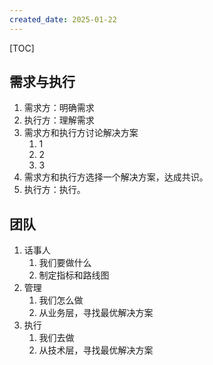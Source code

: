 ```yaml
---
created_date: 2025-01-22
---
```


[TOC]

## 需求与执行

1. 需求方：明确需求
2. 执行方：理解需求
3. 需求方和执行方讨论解决方案
   1. 1
   2. 2
   3. 3
4. 需求方和执行方选择一个解决方案，达成共识。
5. 执行方：执行。

## 团队

1. 话事人
   1. 我们要做什么
   2. 制定指标和路线图
2. 管理
   1. 我们怎么做
   2. 从业务层，寻找最优解决方案
3. 执行
   1. 我们去做
   2. 从技术层，寻找最优解决方案
